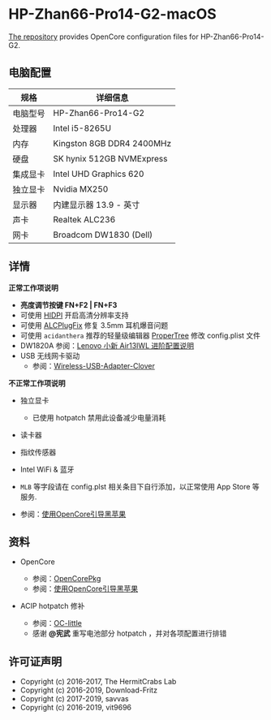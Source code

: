 # HP-Zhan66-Pro14-G2-macOS

[The repository](https://github.com/chiccheung/HP-Zhan66-Pro14-G2-macOS) provides OpenCore configuration files for HP-Zhan66-Pro14-G2. 

## 电脑配置

| 规格     | 详细信息 |
| -------- | ------- |
| 电脑型号 | HP-Zhan66-Pro14-G2 |
| 处理器 | Intel i5-8265U |
| 内存     | Kingston 8GB DDR4 2400MHz |
| 硬盘     | SK hynix 512GB NVMExpress |
| 集成显卡 | Intel UHD Graphics 620 |
| 独立显卡 | Nvidia MX250 |
| 显示器   | 内建显示器 13.9 - 英寸 |
| 声卡     | Realtek ALC236 |
| 网卡     | Broadcom DW1830 (Dell) |


## 详情

<b>正常工作项说明</b>

- <b>亮度调节按键 FN+F2 | FN+F3</b>
- 可使用 [HIDPI](https://github.com/chiccheung/HP-Zhan66-Pro14-G2-macOS/tree/master/Tools/HIDPI) 开启高清分辨率支持
- 可使用 [ALCPlugFix](https://github.com/chiccheung/HP-Zhan66-Pro14-G2-macOS/tree/master/Tools/ALCPlugFix) 修复 3.5mm 耳机爆音问题
- 可使用 `acidanthera` 推荐的轻量级编辑器 [ProperTree](https://github.com/corpnewt/ProperTree) 修改 config.plist 文件
- DW1820A 参阅：[Lenovo 小新 Air13IWL 进阶配置说明](https://github.com/daliansky/Lenovo-Air13-IWL-Hackintosh/blob/master/Advanced/ReadMe.md)
-  USB 无线网卡驱动
   - 参阅：[Wireless-USB-Adapter-Clover](https://github.com/chris1111/Wireless-USB-Adapter-Clover) 

<b>不正常工作项说明</b>

- 独立显卡
  
  - 已使用 hotpatch 禁用此设备减少电量消耗
- 读卡器
- 指纹传感器
- Intel WiFi & 蓝牙
-  `MLB` 等字段请在 config.plst 相关条目下自行添加，以正常使用 App Store 等服务.
  
  - 参阅：[使用OpenCore引导黑苹果](https://blog.xjn819.com/?p=543)
  

## 资料

-  OpenCore
   - 参阅：[OpenCorePkg](https://github.com/acidanthera/OpenCorePkg)
   - 参阅：[使用OpenCore引导黑苹果](https://blog.xjn819.com/?p=543)

-  ACIP hotpatch 修补
   - 参阅：[OC-little](https://github.com/daliansky/OC-little)
   - 感谢 <b>@宪武</b> 重写电池部分 hotpatch ，并对各项配置进行排错

## 许可证声明

- Copyright (c) 2016-2017, The HermitCrabs Lab
- Copyright (c) 2016-2019, Download-Fritz
- Copyright (c) 2017-2019, savvas
- Copyright (c) 2016-2019, vit9696
